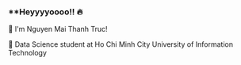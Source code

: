 ### **Heyyyyoooo!! :fire:

:woman: I'm Nguyen Mai Thanh Truc!

:school: Data Science student at Ho Chi Minh City University of Information Technology

